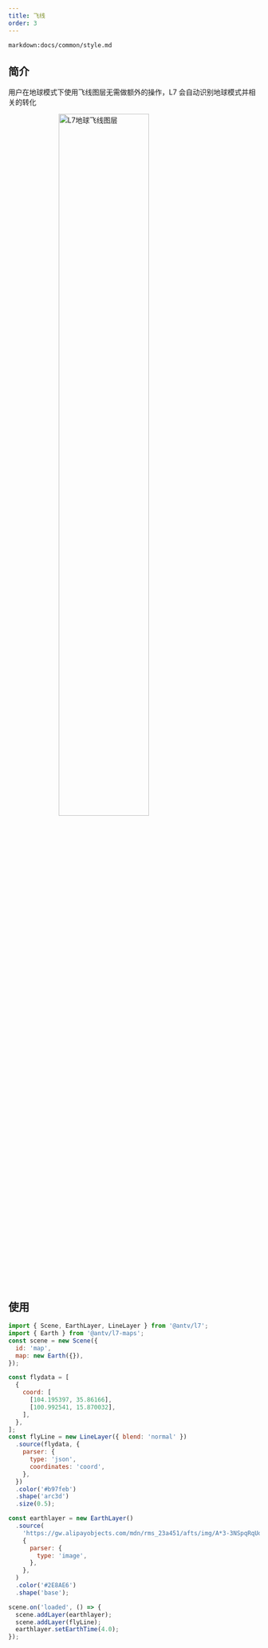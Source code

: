 ```yaml
---
title: 飞线
order: 3
---
```


`markdown:docs/common/style.md`

## 简介

用户在地球模式下使用飞线图层无需做额外的操作，L7 会自动识别地球模式并相关的转化

<img src="https://gw.alipayobjects.com/mdn/rms_816329/afts/img/A*4ZCnQaH_nLIAAAAAAAAAAAAAARQnAQ" style="display: block; margin: 0 auto" alt="L7地球飞线图层" width="60%">

## 使用

```javascript
import { Scene, EarthLayer, LineLayer } from '@antv/l7';
import { Earth } from '@antv/l7-maps';
const scene = new Scene({
  id: 'map',
  map: new Earth({}),
});

const flydata = [
  {
    coord: [
      [104.195397, 35.86166],
      [100.992541, 15.870032],
    ],
  },
];
const flyLine = new LineLayer({ blend: 'normal' })
  .source(flydata, {
    parser: {
      type: 'json',
      coordinates: 'coord',
    },
  })
  .color('#b97feb')
  .shape('arc3d')
  .size(0.5);

const earthlayer = new EarthLayer()
  .source(
    'https://gw.alipayobjects.com/mdn/rms_23a451/afts/img/A*3-3NSpqRqUoAAAAAAAAAAAAAARQnAQ',
    {
      parser: {
        type: 'image',
      },
    },
  )
  .color('#2E8AE6')
  .shape('base');

scene.on('loaded', () => {
  scene.addLayer(earthlayer);
  scene.addLayer(flyLine);
  earthlayer.setEarthTime(4.0);
});
```
